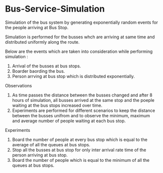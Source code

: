 # Bus-Service-Simulation
Simulation of the bus system by generating exponentially random events for the people arriving at Bus Stop.

Simulation is performed for the busses whch are arriving at same time and distributed uniformly along the route.

Below are the events which are taken into consideration while performing simulation :

1. Arrival of the busses at bus stops.
2. Boarder baording the bus.
3. Person arrving at bus stop which is distributed exponentially.

Observations
1. As time passes the distance between the busses changed and after 8 hours of simulation, all busses arrived at the same stop and the poeple waiting at the bus stops
increased over time.
2. Experiments are performed for different scenarios to keep the distance between the busses unifrom and to observe the minimum, maximum and average number of people 
   waiting at each bus stop.
   
Experiments
1. Board the number of people at every bus stop which is equal to the average of all the queues at bus stops.
2. Stop all the busses at bus stop for only inter arrival rate time of the person arriving at bus stop.
3. Board the number of people which is equal to the minimum of all the queues at bus stops.



